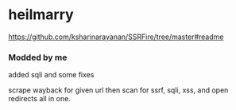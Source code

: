 # heilmarry

https://github.com/ksharinarayanan/SSRFire/tree/master#readme

### Modded by me

added sqli and some fixes

scrape wayback for given url then scan for ssrf, sqli, xss, and open redirects all in one.
